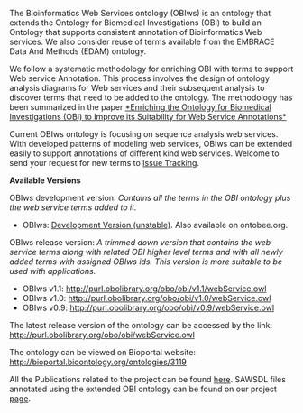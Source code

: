 The Bioinformatics Web Services ontology (OBIws) is an ontology that extends the Ontology for Biomedical Investigations (OBI) to build an Ontology that supports consistent annotation of Bioinformatics Web services. We also consider reuse of terms available from the EMBRACE Data And Methods (EDAM) ontology.

We follow a systematic methodology for enriching OBI with terms to support Web service Annotation. This process involves the design of ontology analysis diagrams for Web services and their subsequent analysis to discover terms that need to be added to the ontology. The methodology has been summarized in the paper
[\*Enriching the Ontology for Biomedical Investigations (OBI) to Improve its Suitability for Web Service Annotations\*](http://cs.uga.edu/~jam/home/theses/guttula_thesis/radiantWeb/version3/ICBO_final.pdf)

Current OBIws ontology is focusing on sequence analysis web services. With developed patterns of modeling web services, OBIws can be extended easily to support annotations of different kind web services. Welcome to send your request for new terms to [Issue Tracking](http://code.google.com/p/obi-webservice/issues/list).

**Available Versions**

OBIws development version: _Contains all the terms in the OBI ontology plus the web service terms added to it._

  * OBIws: [Development Version (unstable)](https://obi-webservice.googlecode.com/svn/trunk/ontology/webService.owl). Also available on ontobee.org.

OBIws release version: _A trimmed down version that contains the web service terms along with related OBI higher level terms and with all newly added terms with assigned OBIws ids. This version is more suitable to be used with applications._

  * OBIws v1.1: http://purl.obolibrary.org/obo/obi/v1.1/webService.owl
  * OBIws v1.0: http://purl.obolibrary.org/obo/obi/v1.0/webService.owl
  * OBIws v0.9: http://purl.obolibrary.org/obo/obi/v0.9/webService.owl

The latest release version of the ontology can be accessed by the link:
http://purl.obolibrary.org/obo/obi/webService.owl

The ontology can be viewed on Bioportal website:
http://bioportal.bioontology.org/ontologies/3119

All the Publications related to the project can be found [here](http://mango.ctegd.uga.edu/jkissingLab/SWS/publications.html).
SAWSDL files annotated using the extended OBI ontology can be found on our project [page](http://mango.ctegd.uga.edu/jkissingLab/SWS/services.html).